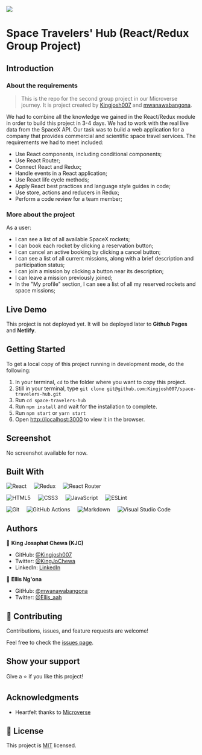 ![](https://img.shields.io/badge/Microverse-blueviolet)

# Space Travelers' Hub (React/Redux Group Project)

## Introduction

### About the requirements

> This is the repo for the second group project in our Microverse journey. It is project created by [Kingjosh007](https://github.com/Kingjosh007) and [mwanawabangona](https://github.com/mwanawabangona).


We had to combine all the knowledge we gained in the React/Redux module in order to build this project in 3-4 days. We had to work with the real live data from the SpaceX API. Our task was to build a web application for a company that provides commercial and scientific space travel services. The requirements we had to meet included: 

- Use React components, including conditional components;
- Use React Router;
- Connect React and Redux;
- Handle events in a React application;
- Use React life cycle methods;
- Apply React best practices and language style guides in code;
- Use store, actions and reducers in Redux;
- Perform a code review for a team member;


### More about the project

As a user: 

- I can see a list of all available SpaceX rockets;
- I can book each rocket by clicking a reservation button;
- I can cancel an active booking by clicking a cancel button;
- I can see a list of all current missions, along with a brief description and participation status;
- I can join a mission by clicking a button near its description;
- I can leave a mission previously joined;
- In the "My profile" section, I can see a list of all my reserved rockets and space missions;

## Live Demo

This project is not deployed yet. It will be deployed later to **Github Pages** and **Netlify**.

## Getting Started

To get a local copy of this project running in development mode, do the following: 

1. In your terminal, `cd` to the folder where you want to copy this project.
2. Still in your terminal, type `git clone git@github.com:Kingjosh007/space-travelers-hub.git`
3. Run `cd space-travelers-hub`
4. Run `npm install` and wait for the installation to complete.
5. Run `npm start` or `yarn start`
6. Open [http://localhost:3000](http://localhost:3000) to view it in the browser.


## Screenshot

No screenshot available for now.

## Built With

![React](https://img.shields.io/badge/react-%2320232a.svg?style=for-the-badge&logo=react&logoColor=%2361DAFB) &nbsp; &nbsp; ![Redux](https://img.shields.io/badge/redux-%23593d88.svg?style=for-the-badge&logo=redux&logoColor=white) &nbsp; &nbsp; ![React Router](https://img.shields.io/badge/React_Router-CA4245?style=for-the-badge&logo=react-router&logoColor=white) &nbsp; &nbsp; 

![HTML5](https://img.shields.io/badge/html5-%23E34F26.svg?style=for-the-badge&logo=html5&logoColor=white) &nbsp; &nbsp; ![CSS3](https://img.shields.io/badge/css3-%231572B6.svg?style=for-the-badge&logo=css3&logoColor=white) &nbsp; &nbsp; ![JavaScript](https://img.shields.io/badge/javascript-%23323330.svg?style=for-the-badge&logo=javascript&logoColor=%23F7DF1E) &nbsp; &nbsp; ![ESLint](https://img.shields.io/badge/ESLint-4B3263?style=for-the-badge&logo=eslint&logoColor=white)


![Git](https://img.shields.io/badge/git-%23F05033.svg?style=for-the-badge&logo=git&logoColor=white) &nbsp; &nbsp; ![GitHub Actions](https://img.shields.io/badge/githubactions-%232671E5.svg?style=for-the-badge&logo=githubactions&logoColor=white) &nbsp; &nbsp; ![Markdown](https://img.shields.io/badge/markdown-%23000000.svg?style=for-the-badge&logo=markdown&logoColor=white) &nbsp; &nbsp; ![Visual Studio Code](https://img.shields.io/badge/Visual%20Studio%20Code-0078d7.svg?style=for-the-badge&logo=visual-studio-code&logoColor=white) 


## Authors

👤 **King Josaphat Chewa (KJC)**

- GitHub: [@Kingjosh007](https://github.com/Kingjosh007)
- Twitter: [@KingJoChewa](https://twitter.com/KingJoChewa)
- LinkedIn: [LinkedIn](https://www.linkedin.com/in/king-josaphat-chewa-aa154011b/)

👤 **Ellis Ng'ona**

- GitHub: [@mwanawabangona](https://github.com/mwanawabangona)
- Twitter: [@Ellis_aah](https://twitter.com/Ellis_aah)


## 🤝 Contributing

Contributions, issues, and feature requests are welcome!

Feel free to check the [issues page](../../issues/).

## Show your support

Give a ⭐️ if you like this project!

## Acknowledgments

- Heartfelt thanks to [Microverse](https://www.microverse.org/)

## 📝 License

This project is [MIT](./MIT.md) licensed.